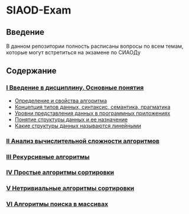# SIAOD-Exam

## Введение

В данном репозитории полность расписаны вопросы по всем темам, которые могут встретиться на экзамене по СИАОДу

## Содержание

### [I Введение в дисциплину. Основные понятия](https://github.com/Soup-o-Stat/SIAOD-Exam/blob/main/topic_1.md)
* [Определение и свойства алгоритма]()
* [Концепция типов данных, синтаксис, семантика, прагматика]()
* [Уровни представления данных в программных приложениях]()
* [Понятие структуры данных и ее назначение]()
* [Какие структуры данных называются линейными]()

### [II Анализ вычислительной сложности алгоритмов](https://github.com/Soup-o-Stat/SIAOD-Exam/blob/main/topic_2.md)

### [III Рекурсивные алгоритмы](https://github.com/Soup-o-Stat/SIAOD-Exam/blob/main/topic_3.md)

### [IV Простые алгоритмы сортировки](https://github.com/Soup-o-Stat/SIAOD-Exam/blob/main/topic_4.md)

### [V Нетривиальные алгоритмы сортировки](https://github.com/Soup-o-Stat/SIAOD-Exam/blob/main/topic_5.md)

### [VI Алгоритмы поиска в массивах](https://github.com/Soup-o-Stat/SIAOD-Exam/blob/main/topic_6.md)